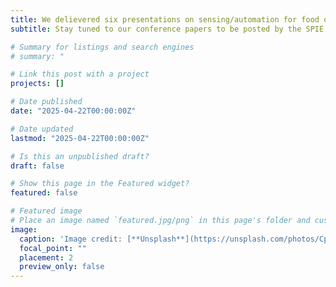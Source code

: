 ```yaml
---
title: We delievered six presentations on sensing/automation for food qualilty & specialty crop production on the 2025 SPIE Defense + Commerical Sensing Conference. 
subtitle: Stay tuned to our conference papers to be posted by the SPIE soon. 

# Summary for listings and search engines
# summary: "

# Link this post with a project
projects: []

# Date published
date: "2025-04-22T00:00:00Z"

# Date updated
lastmod: "2025-04-22T00:00:00Z"

# Is this an unpublished draft?
draft: false

# Show this page in the Featured widget?
featured: false

# Featured image
# Place an image named `featured.jpg/png` in this page's folder and customize its options here.
image:
  caption: 'Image credit: [**Unsplash**](https://unsplash.com/photos/CpkOjOcXdUY)'
  focal_point: ""
  placement: 2
  preview_only: false
---
```

